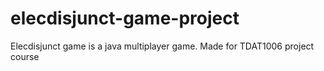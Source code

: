 # elecdisjunct-game-project
Elecdisjunct game is a java multiplayer game. Made for TDAT1006 project course
